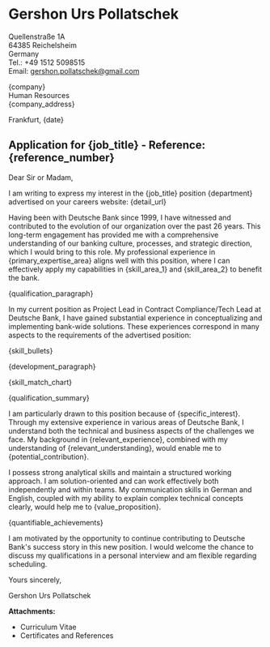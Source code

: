 # Gershon Urs Pollatschek
Quellenstraße 1A  
64385 Reichelsheim  
Germany  
Tel.: +49 1512 5098515  
Email: gershon.pollatschek@gmail.com

{company}  
Human Resources  
{company_address}  

Frankfurt, {date}

## Application for {job_title} - Reference: {reference_number}

Dear Sir or Madam,

I am writing to express my interest in the {job_title} position {department} advertised on your careers website: {detail_url}

Having been with Deutsche Bank since 1999, I have witnessed and contributed to the evolution of our organization over the past 26 years. This long-term engagement has provided me with a comprehensive understanding of our banking culture, processes, and strategic direction, which I would bring to this role. My professional experience in {primary_expertise_area} aligns well with this position, where I can effectively apply my capabilities in {skill_area_1} and {skill_area_2} to benefit the bank.

{qualification_paragraph}

In my current position as Project Lead in Contract Compliance/Tech Lead at Deutsche Bank, I have gained substantial experience in conceptualizing and implementing bank-wide solutions. These experiences correspond in many aspects to the requirements of the advertised position:

{skill_bullets}

{development_paragraph}

{skill_match_chart}

{qualification_summary}

I am particularly drawn to this position because of {specific_interest}. Through my extensive experience in various areas of Deutsche Bank, I understand both the technical and business aspects of the challenges we face. My background in {relevant_experience}, combined with my understanding of {relevant_understanding}, would enable me to {potential_contribution}.

I possess strong analytical skills and maintain a structured working approach. I am solution-oriented and can work effectively both independently and within teams. My communication skills in German and English, coupled with my ability to explain complex technical concepts clearly, would help me to {value_proposition}.

{quantifiable_achievements}

I am motivated by the opportunity to continue contributing to Deutsche Bank's success story in this new position. I would welcome the chance to discuss my qualifications in a personal interview and am flexible regarding scheduling.

Yours sincerely,

Gershon Urs Pollatschek

**Attachments:**
- Curriculum Vitae
- Certificates and References